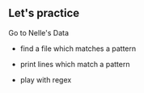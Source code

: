 ## Let's practice

Go to Nelle's Data

* find a file which matches a pattern

* print lines which match a pattern

* play with regex
